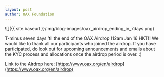 ```yaml
---
layout: post
author: OAX Foundation
---
```

![]({{ site.baseurl }}/img/blog-images/oax_airdrop_ending_in_7days.png)

T-minus seven days ’til the end of the OAX Airdrop (12am Jan 16 HKT)! We would like to thank all our participants who joined the airdrop. If you have participated, do look out for upcoming announcements and emails about the KYC process and allocations once the airdrop period is over. :)

Link to the Airdrop here: [https://www.oax.org/en/airdrop](https://www.oax.org/en/airdrop)

